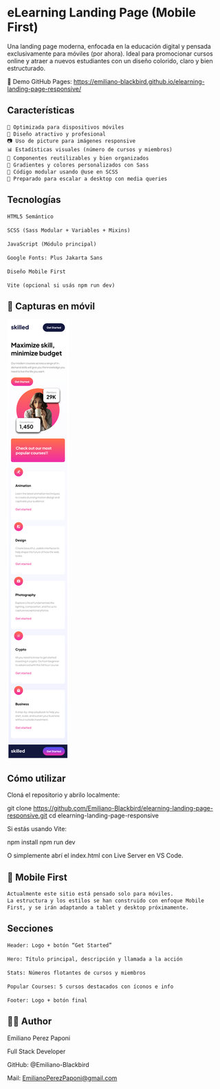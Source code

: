 # eLearning Landing Page (Mobile First)

Una landing page moderna, enfocada en la educación digital y pensada exclusivamente para móviles (por ahora). Ideal para promocionar cursos online y atraer a nuevos estudiantes con un diseño colorido, claro y bien estructurado.

🔗 Demo GitHub Pages: https://emiliano-blackbird.github.io/elearning-landing-page-responsive/

## Características

    📱 Optimizada para dispositivos móviles
    🎨 Diseño atractivo y profesional
    📷 Uso de picture para imágenes responsive
    📊 Estadísticas visuales (número de cursos y miembros)
    📂 Componentes reutilizables y bien organizados
    🌈 Gradientes y colores personalizados con Sass
    🧩 Código modular usando @use en SCSS
    🚀 Preparado para escalar a desktop con media queries

## Tecnologías

    HTML5 Semántico

    SCSS (Sass Modular + Variables + Mixins)

    JavaScript (Módulo principal)

    Google Fonts: Plus Jakarta Sans

    Diseño Mobile First

    Vite (opcional si usás npm run dev)

## 📸 Capturas en móvil

[![Vista previa móvil](img/previews/elearning-mobile-preview.png)](img/previews/elearning-mobile-preview.png)

## Cómo utilizar

Cloná el repositorio y abrilo localmente:

git clone https://github.com/Emiliano-Blackbird/elearning-landing-page-responsive.git
cd elearning-landing-page-responsive

Si estás usando Vite:

npm install
npm run dev

O simplemente abrí el index.html con Live Server en VS Code.

## 📱 Mobile First

    Actualmente este sitio está pensado solo para móviles.
    La estructura y los estilos se han construido con enfoque Mobile First, y se irán adaptando a tablet y desktop próximamente.

## Secciones

    Header: Logo + botón “Get Started”

    Hero: Título principal, descripción y llamada a la acción

    Stats: Números flotantes de cursos y miembros

    Popular Courses: 5 cursos destacados con íconos e info

    Footer: Logo + botón final

## 👨‍💻 Author

Emiliano Perez Paponi

Full Stack Developer

GitHub: @Emiliano-Blackbird

Mail: EmilianoPerezPaponi@gmail.com
